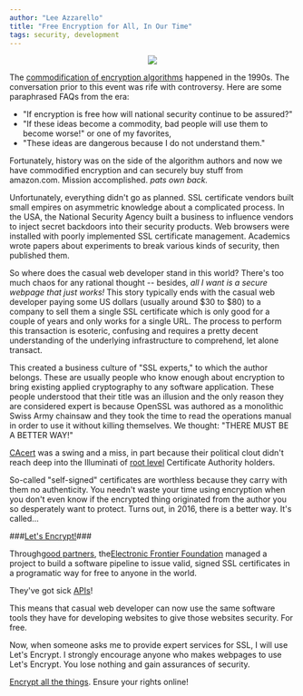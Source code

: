 ```yaml
---
author: "Lee Azzarello"
title: "Free Encryption for All, In Our Time"
tags: security, development
---
```


<div class="separator" style="clear: both; text-align: center;"><a href="/end-point-blog-git/2016/06/27/free-encryption-for-all/LAblog.png" imageanchor="1" style="margin-left: 1em; margin-right: 1em;"><img border="0" src="/end-point-blog-git/2016/06/27/free-encryption-for-all/LAblog.png"/></a></div>

The [commodification of encryption algorithms](https://en.wikipedia.org/wiki/Cryptography#Export_controls) happened in the 1990s. The conversation prior to this event was rife with controversy. Here are some paraphrased FAQs from the era:

- "If encryption is free how will national security continue to be assured?"
- "If these ideas become a commodity, bad people will use them to become worse!"
or one of my favorites, 
- "These ideas are dangerous because I do not understand them."

Fortunately, history was on the side of the algorithm authors and now we have commodified encryption and can securely buy stuff from amazon.com. Mission accomplished. *pats own back.*

Unfortunately, everything didn't go as planned. SSL certificate vendors built small empires on asymmetric knowledge about a complicated process. In the USA, the National Security Agency built a business to influence vendors to inject secret backdoors into their security products. Web browsers were installed with poorly implemented SSL certificate management. Academics wrote papers about experiments to break various kinds of security, then published them.

So where does the casual web developer stand in this world? There's too much chaos for any rational thought -- besides, *all I want is a secure webpage that just works!*
This story typically ends with the casual web developer paying some US dollars (usually around $30 to $80) to a company to sell them a single SSL certificate which is only good for a couple of years and only works for a single URL. The process to perform this transaction is esoteric, confusing and requires a pretty decent understanding of the underlying infrastructure to comprehend, let alone transact.

This created a business culture of "SSL experts," to which the author belongs. These are usually people who know enough about encryption to bring existing applied cryptography to any software application. These people understood that their title was an illusion and the only reason they are considered expert is because OpenSSL was authored as a monolithic Swiss Army chainsaw and they took the time to read the operations manual in order to use it without killing themselves. We thought: "THERE MUST BE A BETTER WAY!"

[CAcert](http://www.cacert.org) was a swing and a miss, in part because their political clout didn't reach deep into the Illuminati of [root level](http://www.cacert.org/index.php?id=3) Certificate Authority holders.

So-called "self-signed" certificates are worthless because they carry with them no authenticity. You needn't waste your time using encryption when you don't even know if the encrypted thing originated from the author you so desperately want to protect.
Turns out, in 2016, there is a better way. It's called...

###[Let's Encrypt!](https://letsencrypt.org)###

Through[good partners](https://letsencrypt.org/isrg/), the[Electronic Frontier Foundation](https://www.eff.org) managed a project to build a software pipeline to issue valid, signed SSL certificates in a programatic way for free to anyone in the world.

They've got sick [APIs](https://letsencrypt.readthedocs.io/en/latest/)!

This means that casual web developer can now use the same software tools they have for developing websites to give those websites security. For free.

Now, when someone asks me to provide expert services for SSL, I will use Let's Encrypt. I strongly encourage anyone who makes webpages to use Let's Encrypt. You lose nothing and gain assurances of security.

[Encrypt all the things](https://encryptallthethings.net). Ensure your rights online!

